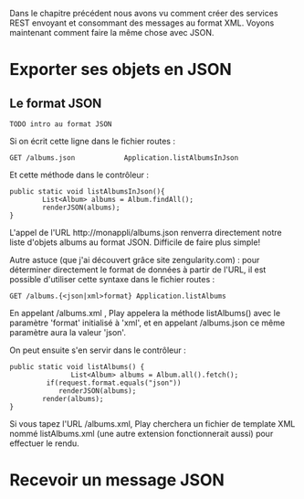 ﻿Dans le chapitre précédent nous avons vu comment créer des services REST envoyant et consommant des messages au format XML.
Voyons maintenant comment faire la même chose avec JSON.

# Exporter ses objets en JSON

## Le format JSON
	TODO intro au format JSON

Si on écrit cette ligne dans le fichier routes :

	GET /albums.json            Application.listAlbumsInJson  

Et cette méthode dans le contrôleur :

	public static void listAlbumsInJson(){  
			List<Album> albums = Album.findAll();  
			renderJSON(albums);  
	}  

L'appel de l'URL http://monappli/albums.json renverra directement notre liste d'objets albums au format JSON. Difficile de faire plus simple!

Autre astuce (que j'ai découvert grâce site zengularity.com) : pour déterminer directement le format de données à partir de l'URL, il est possible d'utiliser cette syntaxe dans le fichier routes :

	GET /albums.{<json|xml>format} Application.listAlbums  

En appelant /albums.xml , Play appelera la méthode listAlbums() avec le paramètre 'format' initialisé à 'xml', et en appelant /albums.json ce même paramètre aura la valeur 'json'. 

On peut ensuite s'en servir dans le contrôleur : 

	public static void listAlbums() {  
				   List<Album> albums = Album.all().fetch();  
			 if(request.format.equals("json"))  
				renderJSON(albums);  
			render(albums);  
	}  

Si vous tapez l'URL /albums.xml, Play cherchera un fichier de template XML nommé listAlbums.xml (une autre extension fonctionnerait aussi) pour effectuer le rendu.

# Recevoir un message JSON
